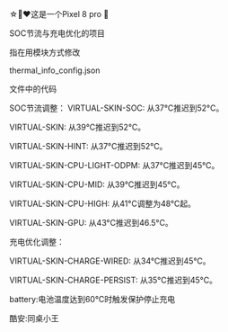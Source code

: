 ☆🌈❤️这是一个Pixel 8 pro 📱

SOC节流与充电优化的项目

指在用模块方式修改

thermal_info_config.json

文件中的代码

SOC节流调整：
VIRTUAL-SKIN-SOC: 从37°C推迟到52°C。

VIRTUAL-SKIN: 从39°C推迟到52°C。

VIRTUAL-SKIN-HINT: 从37°C推迟到52°C。

VIRTUAL-SKIN-CPU-LIGHT-ODPM: 从37°C推迟到45°C。

VIRTUAL-SKIN-CPU-MID: 从39°C推迟到45°C。

VIRTUAL-SKIN-CPU-HIGH: 从41°C调整为48°C起。

VIRTUAL-SKIN-GPU: 从43°C推迟到46.5°C。


充电优化调整：

VIRTUAL-SKIN-CHARGE-WIRED: 从34°C推迟到45°C。

VIRTUAL-SKIN-CHARGE-PERSIST: 从35°C推迟到45°C。

battery:电池温度达到60°C时触发保护停止充电

酷安:同桌小王
